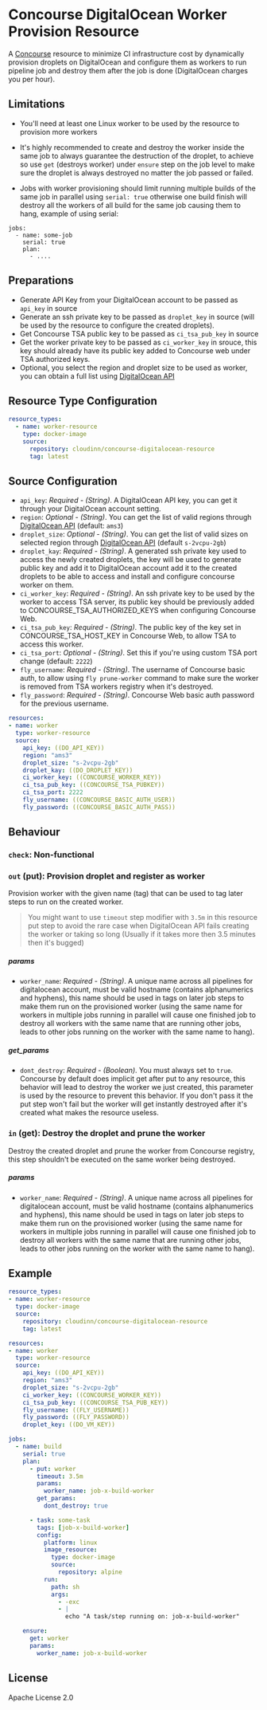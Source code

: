 Concourse DigitalOcean Worker Provision Resource
======================

A [Concourse](http://concourse.ci/) resource to minimize CI infrastructure cost by dynamically provision droplets on DigitalOcean and configure them as workers to run pipeline job and destroy them after the job is done (DigitalOcean charges you per hour).


## Limitations

- You'll need at least one Linux worker to be used by the resource to provision more workers

- It's highly recommended to create and destroy the worker inside the same job to always guarantee the destruction of the droplet, to achieve so use `get` (destroys worker) under `ensure` step on the job level to make sure the droplet is always destroyed no matter the job passed or failed.

- Jobs with worker provisioning should limit running multiple builds of the same job in parallel using `serial: true` otherwise one build finish will destroy all the workers of all build for the same job causing them to hang, example of using serial:

```
jobs:
  - name: some-job
    serial: true
    plan:
      - ....
```

## Preparations

- Generate API Key from your DigitalOcean account to be passed as `api_key` in source
- Generate an ssh private key to be passed as `droplet_key` in source (will be used by the resource to configure the created droplets).
- Get Concourse TSA public key to be passed as `ci_tsa_pub_key` in source
- Get the worker private key to be passed as `ci_worker_key` in srouce, this key should already have its public key added to Concourse web under TSA authorized keys.
- Optional, you select the region and droplet size to be used as worker, you can obtain a full list using [DigitalOcean API](https://developers.digitalocean.com/documentation/v2/)

## Resource Type Configuration

```yaml
resource_types:
  - name: worker-resource
    type: docker-image
    source:
      repository: cloudinn/concourse-digitalocean-resource
      tag: latest
```

## Source Configuration

* `api_key`: _Required - (String)_. A DigitalOcean API key, you can get it through your DigitalOcean account setting.
* `region`: _Optional - (String)_. You can get the list of valid regions through [DigitalOcean API](https://developers.digitalocean.com/documentation/v2/) (default: `ams3`)
* `droplet_size`: _Optional - (String)_. You can get the list of valid sizes on selected region through [DigitalOcean API](https://developers.digitalocean.com/documentation/v2/) (default `s-2vcpu-2gb`)
* `droplet_kay`: _Required - (String)_. A generated ssh private key used to access the newly created droplets, the key will be used to generate public key and add it to DigitalOcean account add it to the created droplets to be able to access and install and configure concourse worker on them.
* `ci_worker_key`: _Required - (String)_. An ssh private key to be used by the worker to access TSA server, its public key should be previously added to CONCOURSE_TSA_AUTHORIZED_KEYS when configuring Concourse Web.
* `ci_tsa_pub_key`: _Required - (String)_. The public key of the key set in CONCOURSE_TSA_HOST_KEY in Concourse Web, to allow TSA to access this worker.
* `ci_tsa_port`: _Optional - (String)_. Set this if you're using custom TSA port change (default: `2222`)
* `fly_username`: _Required - (String)_. The username of Concourse basic auth, to allow using `fly prune-worker` command to make sure the worker is removed from TSA workers registry when it's destroyed.
* `fly_password`: _Required - (String)_. Concourse Web basic auth password for the previous username.


```yaml
resources:
- name: worker
  type: worker-resource
  source:
    api_key: ((DO_API_KEY))
    region: "ams3"
    droplet_size: "s-2vcpu-2gb"
    droplet_kay: ((DO_DROPLET_KEY))
    ci_worker_key: ((CONCOURSE_WORKER_KEY))
    ci_tsa_pub_key: ((CONCOURSE_TSA_PUBKEY))
    ci_tsa_port: 2222
    fly_username: ((CONCOURSE_BASIC_AUTH_USER))
    fly_password: ((CONCOURSE_BASIC_AUTH_PASS))
```

## Behaviour

### `check`: Non-functional

### `out` (put): Provision droplet and register as worker

Provision worker with the given name (tag) that can be used to tag later steps to run on the created worker.

> You might want to use `timeout` step modifier with `3.5m` in this resource put step to avoid the rare case when DigitalOcean API fails creating the worker or taking so long (Usually if it takes more then 3.5 minutes then it's bugged)

##### params

* `worker_name`: _Required - (String)_. A unique name across all pipelines for digitalocean account, must be valid hostname (contains alphanumerics and hyphens), this name should be used in tags on later job steps to make them run on the provisioned worker (using the same name for workers in multiple jobs running in parallel will cause one finished job to destroy all workers with the same name that are running other jobs, leads to other jobs running on the worker with the same name to hang).

##### get_params

* `dont_destroy`:  _Required - (Boolean)_. You must always set to `true`. Concourse by default does implicit get after put to any resource, this behavior will lead to destroy the worker we just created, this parameter is used by the resource to prevent this behavior. If you don't pass it the put step won't fail but the worker will get instantly destroyed after it's created what makes the resource useless.

### `in` (get): Destroy the droplet and prune the worker

Destroy the created droplet and prune the worker from Concourse registry, this step shouldn't be executed on the same worker being destroyed.

##### params

* `worker_name`: _Required - (String)_. A unique name across all pipelines for digitalocean account, must be valid hostname (contains alphanumerics and hyphens), this name should be used in tags on later job steps to make them run on the provisioned worker (using the same name for workers in multiple jobs running in parallel will cause one finished job to destroy all workers with the same name that are running other jobs, leads to other jobs running on the worker with the same name to hang).


## Example

```yaml
resource_types:
- name: worker-resource
  type: docker-image
  source:
    repository: cloudinn/concourse-digitalocean-resource
    tag: latest

resources:
- name: worker
  type: worker-resource
  source:
    api_key: ((DO_API_KEY))
    region: "ams3"
    droplet_size: "s-2vcpu-2gb"
    ci_worker_key: ((CONCOURSE_WORKER_KEY))
    ci_tsa_pub_key: ((CONCOURSE_TSA_PUB_KEY))
    fly_username: ((FLY_USERNAME))
    fly_password: ((FLY_PASSWORD))
    droplet_key: ((DO_VM_KEY))

jobs:
  - name: build
    serial: true
    plan:
      - put: worker
        timeout: 3.5m
        params:
          worker_name: job-x-build-worker
        get_params:
          dont_destroy: true

      - task: some-task
        tags: [job-x-build-worker]
        config:
          platform: linux
          image_resource:
            type: docker-image
            source:
              repository: alpine
          run:
            path: sh
            args:
              - -exc
              - |
                echo "A task/step running on: job-x-build-worker"

    ensure:
      get: worker
      params:
        worker_name: job-x-build-worker
```

## License

Apache License 2.0
